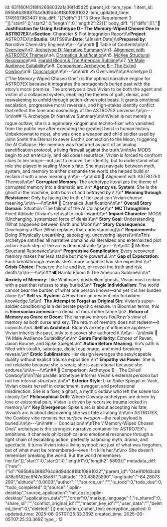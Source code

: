 id: 631160f43f8f42668032a1a36f1d5d25
parent_id: 
item_type: 1
item_id: 695b8b3888764d9d9d4c818bf0891032
item_updated_time: 1749107963407
title_diff: "[{\"diffs\":[[1,\"3 Story Requriement 3 \"]],\"start1\":0,\"start2\":0,\"length1\":0,\"length2\":22}]"
body_diff: "[{\"diffs\":[[1,\"**📘 Justification for Using Archetype D – The Memory-Wiped Chosen One in ASTRO7EX**\\\n**Section**: Character & Plot Integration Report\\\n**Project**: ASTRO7EX\\\n**Studio**: GUTS99\\\n**Date**: \\\\[Insert Date]\\\n**Prepared by**: Narrative Chemistry Engine\\\n\\\n---\\\n\\\n## 📓 Table of Contents\\\n\\\n1. [Overview](#overview)\\\n2. [Archetype D: Narrative Summary](#archetype-d-narrative-summary)\\\n3. [Alignment with ASTRO7EX Themes](#alignment-with-astro7ex-themes)\\\n4. [Dramatica Justification](#dramatica-justification)\\\n5. [McKee Structural Resonance](#mckee-structural-resonance)\\\n6. [Harold Bloom & The American Sublime](#harold-bloom--the-american-sublime)\\\n7. [YA Male Audience Suitability](#ya-male-audience-suitability)\\\n8. [Comparison: Archetype B – The Exiled Cowboy](#comparison-archetype-b--the-exiled-cowboy)\\\n9. [Conclusion](#conclusion)\\\n\\\n---\\\n\\\n## ✍️ Overview\\\n\\\nArchetype D (“The Memory-Wiped Chosen One”) is the optimal narrative engine for ASTRO7EX because it integrates the protagonist’s buried past with the story’s moral premise. The archetype allows Vivian to be both the agent and victim of a collapsed system, enabling the themes of guilt, denial, and reawakening to unfold through action-driven plot beats. It grants emotional escalation, progressive moral reversals, and high-stakes identity conflict that reflect the tone and cosmology of the ASTRO7EX universe.\\\n\\\n---\\\n\\\n## 🔍 Archetype D: Narrative Summary\\\n\\\nVivian is not merely a rogue outlaw; she is a legendary kingpin and techno-fixer who vanished from the public eye after executing the greatest heist in human history. Unbeknownst to most, she was once a weaponized child soldier used by John Smith the Eternal to sever Earth’s connection to the Moon, triggering the AI Collapse. Her memory was fractured as part of an analog sanctification protocol, a living firewall against the truth.\\\n\\\nAs MODS begin to act erratically, and old codes resurface, Vivian is forced to confront clues to her origin—not just to recover her identity, but to understand what role she played in sealing Moon's fate. She must navigate between myth, system, and memory to either dismantle the world she helped build or reclaim it with a new meaning.\\\n\\\n---\\\n\\\n## 📐 Alignment with ASTRO7EX Themes\\\n\\\n* **Corrupted Memory**: The archetype literalizes the theme of corrupted memory into a dramatic arc.\\\n* **Agency vs. System**: She is the ghost in the machine, both born of and betrayed by it.\\\n* **Meaning through Resistance**: Only by facing the truth of her past can Vivian choose meaning.\\\n\\\n---\\\n\\\n## 🧬 Dramatica Justification\\\n\\\n* **Overall Story Domain**: Situation (The fallout of the AI Collapse)\\\n* **MC Throughline**: Fixed Attitude (Vivian's refusal to look inward)\\\n* **Impact Character**: MODS (Unchanging, systemized force of denial)\\\n* **Story Goal**: Understanding (What happened between Earth and Moon)\\\n* **Story Consequence**: Developing a Plan (What replaces that understanding)\\\n* **Requirements**: Doing (Physically unearthing, sabotaging, uncovering layers)\\\n\\\nThis archetype satisfies all narrative domains via literalized and externalized plot action. Each step of the arc is demonstrable.\\\n\\\n---\\\n\\\n## 🔧 McKee Structural Resonance\\\n\\\n* **Progressive Complication**: Every recovered memory makes her less stable but more powerful.\\\n* **Gap of Expectation**: Each breakthrough reveals she's more culpable than she expected.\\\n* **Crisis Choice**: Preserve the lie and live, or reveal the truth and risk death.\\\n\\\n---\\\n\\\n## 🕊️ Harold Bloom & The American Sublime\\\n\\\n* **Anxiety of Memory**: Like Whitman’s postbellum ghosts, Vivian must reckon with a past that refuses to stay buried.\\\n* **Tragic Individualism**: The world cannot bear the burden of what one person knows—and yet it is her burden alone.\\\n* **Self vs. System**: A Hawthornian descent into forbidden knowledge.\\\n\\\n1. **The Attempt to Forget as Original Sin**: Vivian’s super-soldier conditioning is a deliberate psychic erasure. In Bloomian terms, this is **Emersonian amnesia**—a denial of moral inheritance.\\\n2. **Return of Memory as Grace or Doom**: The narrative mirrors *Faulkner’s* view of memory as both curse and key. The return of memory does not redeem—it convicts.\\\n3. **Self as Architect**: Bloom’s anxiety of influence applies—Vivian inherits the past, only to discover she authored it.\\\n\\\n---\\\n\\\n## 🧠 YA Male Audience Suitability\\\n\\\n* **Genre Familiarity**: Echoes of Revan, Jason Bourne, and Spike Spiegel.\\\n* **Action Before Meaning**: Viv’s path is filled with stealth, sabotage, digital espionage, and mind-breaking reveals.\\\n* **Erotic Sublimation**: Her design leverages the sexy/capable duality without explicit trauma exposition.\\\n* **Empathy via Power**: She is not relatable because she is weak; she is aspirational because she endures.\\\n\\\n---\\\n\\\n## 🧃 Comparison: Archetype B – The Exiled Cowboy\\\n\\\nThis parallel archetype informs Vivian's external *persona* but not her internal *structure*.\\\n\\\n* **Exterior Style**: Like Spike Spiegel or Vash, Vivian cloaks herself in detachment, swagger, and professional misdirection. She is a fixer, a ghost, a mythic outlaw who left the scene too cleanly.\\\n* **Philosophical Drift**: Where Cowboy archetypes are driven by love or existential pain, Vivian is driven by recursive trauma locked in memory.\\\n* **Key Divergence**: Spike's arc is about accepting his fate; Vivian’s arc is about discovering she *was* fate all along.\\\n\\\nIn ASTRO7EX, the Cowboy vibe remains her *surface weapon*—the real payload is buried.\\\n\\\n---\\\n\\\n## ✅ Conclusion\\\n\\\nThe \\\"Memory-Wiped Chosen One\\\" archetype is the strongest narrative container for ASTRO7EX's ambitions. It channels philosophical and emotional resonance through a tight chain of escalating action, perfectly balancing myth, drama, and spectacle. It turns Vivian into a living symbol: not just of what was forgotten, but of what must be remembered—even if it kills her.\\\n\\\n> She doesn’t remember breaking the world. But the world remembers her.\\\n\"]],\"start1\":0,\"start2\":0,\"length1\":0,\"length2\":5893}]"
metadata_diff: {"new":{"id":"695b8b3888764d9d9d4c818bf0891032","parent_id":"04e810fd3cbb438c9182ec9f47e38d87","latitude":"30.43825590","longitude":"-84.28073290","altitude":"0.0000","author":"","source_url":"","is_todo":0,"todo_due":0,"todo_completed":0,"source":"joplin-desktop","source_application":"net.cozic.joplin-desktop","application_data":"","order":0,"markup_language":1,"is_shared":0,"share_id":"","conflict_original_id":"","master_key_id":"","user_data":"","deleted_time":0},"deleted":[]}
encryption_cipher_text: 
encryption_applied: 0
updated_time: 2025-06-05T07:25:33.369Z
created_time: 2025-06-05T07:25:33.369Z
type_: 13